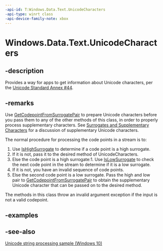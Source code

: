 ```yaml
---
-api-id: T:Windows.Data.Text.UnicodeCharacters
-api-type: winrt class
-api-device-family-note: xbox
---
```


<!-- Class syntax.
public class UnicodeCharacters 
-->

# Windows.Data.Text.UnicodeCharacters

## -description

Provides a way for apps to get information about Unicode characters, per the [Unicode Standard Annex #44](https://go.microsoft.com/fwlink/p/?LinkId=302088).

## -remarks

Use [GetCodepointFromSurrogatePair](unicodecharacters_getcodepointfromsurrogatepair_1886831018.md) to prepare Unicode characters before you pass them to any of the other methods of this class, in order to properly process supplementary characters. See [Surrogates and Supplementary Characters](https://docs.microsoft.com/windows/desktop/Intl/surrogates-and-supplementary-characters) for a discussion of supplementary Unicode characters.

The normal procedure for processing the code points in a stream is to:

1. Use [IsHighSurrogate](unicodecharacters_ishighsurrogate_1444937275.md) to determine if a code point is a high surrogate.
1. If it is not, pass it to the desired method of UnicodeCharacters.
1. Else the code point is a high surrogate:1. Use [IsLowSurrogate](unicodecharacters_islowsurrogate_645121110.md) to check the next code point in the stream to determine if it is a low surrogate.
1. If it is not, you have an invalid sequence of code points.
1. Else the second code point is a low surrogate. Pass the high and low pair to [GetCodepointFromSurrogatePair](unicodecharacters_getcodepointfromsurrogatepair_1886831018.md) to obtain the supplementary Unicode character that can be passed on to the desired method.

The methods in this class throw an invalid argument exception if the input is not a valid codepoint.

## -examples

## -see-also

[Unicode string processing sample (Windows 10)](https://go.microsoft.com/fwlink/p/?LinkId=620614)
